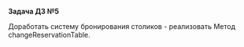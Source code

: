 **Задача ДЗ №5**

Доработать систему бронирования столиков - реализовать Метод changeReservationTable.